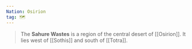 ```yaml
---
Nation: Osirion
tag: 🗺️
---
```


> The **Sahure Wastes** is a region of the central desert of [[Osirion]]. It lies west of [[Sothis]] and south of [[Totra]].








